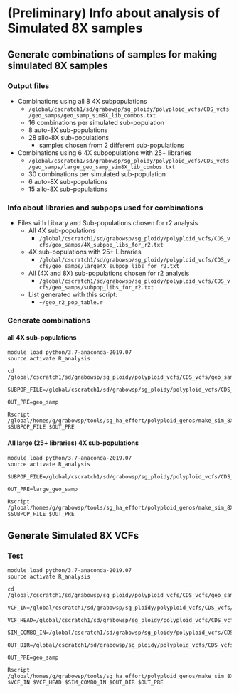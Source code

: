 # (Preliminary) Info about analysis of Simulated 8X samples

## Generate combinations of samples for making simulated 8X samples
### Output files
* Combinations using all 8 4X subpopulations
  * `/global/cscratch1/sd/grabowsp/sg_ploidy/polyploid_vcfs/CDS_vcfs/geo_samps/geo_samp_sim8X_lib_combos.txt`
  * 16 combinations per simulated sub-population
  * 8 auto-8X sub-populations
  * 28 allo-8X sub-populations
    * samples chosen from 2 different sub-populations
* Combinations using 6 4X subpopulations with 25+ libraries
  * `/global/cscratch1/sd/grabowsp/sg_ploidy/polyploid_vcfs/CDS_vcfs/geo_samps/large_geo_samp_sim8X_lib_combos.txt`
  * 30 combinations per simulated sub-population
  * 6 auto-8X sub-populations
  * 15 allo-8X sub-populations
### Info about libraries and subpops used for combinations
* Files with Library and Sub-populations chosen for r2 analysis
  * All 4X sub-populations
    * `/global/cscratch1/sd/grabowsp/sg_ploidy/polyploid_vcfs/CDS_vcfs/geo_samps/4X_subpop_libs_for_r2.txt`
  * 4X sub-populations with 25+ Libraries
    * `/global/cscratch1/sd/grabowsp/sg_ploidy/polyploid_vcfs/CDS_vcfs/geo_samps/large4X_subpop_libs_for_r2.txt`
  * All (4X and 8X) sub-populations chosen for r2 analysis
    * `/global/cscratch1/sd/grabowsp/sg_ploidy/polyploid_vcfs/CDS_vcfs/geo_samps/subpop_libs_for_r2.txt`
  * List generated with this script:
    * `~/geo_r2_pop_table.r`
### Generate combinations
#### all 4X sub-populations
```
module load python/3.7-anaconda-2019.07
source activate R_analysis

cd /global/cscratch1/sd/grabowsp/sg_ploidy/polyploid_vcfs/CDS_vcfs/geo_samps

SUBPOP_FILE=/global/cscratch1/sd/grabowsp/sg_ploidy/polyploid_vcfs/CDS_vcfs/geo_samps/4X_subpop_libs_for_r2.txt

OUT_PRE=geo_samp

Rscript /global/homes/g/grabowsp/tools/sg_ha_effort/polyploid_genos/make_sim_8X_combos.r $SUBPOP_FILE $OUT_PRE
```
#### All large (25+ libraries) 4X sub-populations
```
module load python/3.7-anaconda-2019.07
source activate R_analysis

SUBPOP_FILE=/global/cscratch1/sd/grabowsp/sg_ploidy/polyploid_vcfs/CDS_vcfs/geo_samps/large4X_subpop_libs_for_r2.txt

OUT_PRE=large_geo_samp

Rscript /global/homes/g/grabowsp/tools/sg_ha_effort/polyploid_genos/make_sim_8X_combos.r $SUBPOP_FILE $OUT_PRE
```

## Generate Simulated 8X VCFs
### Test
```
module load python/3.7-anaconda-2019.07
source activate R_analysis

cd /global/cscratch1/sd/grabowsp/sg_ploidy/polyploid_vcfs/CDS_vcfs/geo_samps/sim8X_vcfs

VCF_IN=/global/cscratch1/sd/grabowsp/sg_ploidy/polyploid_vcfs/CDS_vcfs/geo_samps/Chr01K.polyploid.CDS.geosamps.vcf_00

VCF_HEAD=/global/cscratch1/sd/grabowsp/sg_ploidy/polyploid_vcfs/CDS_vcfs/geo_samps/CDS.geosamps.vcf.header.txt

SIM_COMBO_IN=/global/cscratch1/sd/grabowsp/sg_ploidy/polyploid_vcfs/CDS_vcfs/geo_samps/geo_samp_sim8X_lib_combos.txt

OUT_DIR=/global/cscratch1/sd/grabowsp/sg_ploidy/polyploid_vcfs/CDS_vcfs/geo_samps/sim8X_vcfs

OUT_PRE=geo_samp

Rscript /global/homes/g/grabowsp/tools/sg_ha_effort/polyploid_genos/make_sim_8X_genotypes.r $VCF_IN $VCF_HEAD $SIM_COMBO_IN $OUT_DIR $OUT_PRE


```



